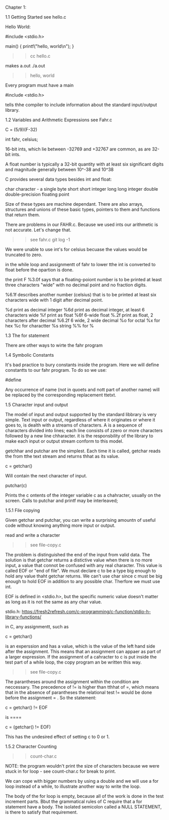 Chapter 1:

1.1 Getting Started
see hello.c


Hello World:

#include <stdio.h>

main()
{
    printf("hello, world\n");
}

>> cc hello.c

makes a.out
./a.out
>> hello, world

Every program must have a main

#include <stdio.h>

tells thhe compiler to include information about the standard input/output library.

1.2 Variables and Arithmetic Expressions
see Fahr.c

C = (5/9)(F-32)

int fahr, celsius;

16-bit ints, which lie between -32769 and +32767 are common, as are 32-bit ints.

A float number is typically a 32-bit quantity with at
least six significant digits and magnitude generally between
10^-38 and 10^38

C provides several data types besides int and float:

char    character - a single byte
short   short integer
long    long integer
double  double-precision floating point

Size of these types are machine dependant. There are
also arrays, structures and unions of these basic types, pointers to them and functions that return them.

There are problems in our FAHR.c. Because we used ints
our arithmetic is not accurate. Let's change that.
>> see fahr.c git log -1

We were unable to use int's for celsius becuase the values would be truncated to zero.

in the while loop and assignmentt of fahr to lower tthe int is converted to float before the opartion is done.

the print F %3.0f says that a floating-poiont number is to be printed at least three characters "wide" with no decimal point and no fraction digits.

%6.1f describes another number (celsius) that is to be printed at least six characters wide with 1 digit after decimal point.

%d  print as decimal integer
%6d print as decimal integer, at least 6 characters wide
%f  print as float
%6f 6-wide float
%.2f    print as float, 2 characters after decimal
%6.2f   6 wide, 2 wide decimal
%o      for octal
%x      for hex
%c      for charactter
%s      string
%%      for %


1.3 The for statement

There are other ways to wirte the fahr program


1.4 Symbolic Constants

It's bad practice to bury constants inside the program. Here we will define constantts to our fahr program. To do so we use:

#define <name> <replacement text>

Any occurrence of name (not in quoets and nott part of another name) will be replaced by the corresponding replacement ttetxt.

1.5 Character input and output

The model of input and output supported by the standard libbrary is very simple. Text input or output, regardless of where it originates or where it goes to, is dealth with a streams of characters. A <text strteam> is a sequence of characters divided into lines; each line consists of zzero or more characters followed by a new line chharacter. it is the responsbility of the library to make each input or output stream conform to this model.

getchhar and putchar are the simplest. Each time it is called, getchar reads the <NEXT INPUT CHARACTER> from tthe text stream and returns thhat as its value.

c = getchar()

Will contain the next character of input.

putchar(c)

Prints the c ontents of the integer variable c as a chahracter, usually on the screen. Calls to putchar and printf may be interleaved;

1.5.1 File copying

Given getchar and putchar, you can write a surprising amountn of useful code without knowing anything more input or output.

read and write a character
>> see file-copy.c

The problem is distinguished the end of the input from valid data. The solution is that getchar returns a distictive value when there is no more input, a value that connot be confused with any real character. This value is called EOF or "end of file". We must declare c to be a type big enough to hold any value thaht getchar returns. We can't use char since c must be big enough to hold EOF in addition to any possible char. Therfore we must use int.

EOF is defined in <stdio.h>, but the specific numeric value doesn't matter as long as it is not the same as any char value.

stdio.h:
https://fresh2refresh.com/c-programming/c-function/stdio-h-library-functions/

in C, any assignmentt, such as

c = getchar()

is an experssion and has a value, which is the value of the left hand side after the assignment. This means that an assignment can appaer as part of a larger expression. If the assignment of a cahracter to c is put inside the test part of a while loop, the copy program an be written this way.

>> see file-copy.c

The parantheses around the assignment within the condition are neccessary. The precedence of != is higher than tthhat of =, which means that in the absence of parantheses the relational test != would be done before the assignment = . So the statement:

c = getchar() != EOF

is ====

c = (getchar() != EOF)

This has the undesired effect of setting c to 0 or 1.

1.5.2 Character Counting

>> count-char.c

NOTE: the program wouldn't print the size of characters because we were stuck in for loop - see count-char.c for break to print.

We can cope with bigger numbers by using a double and we will use a for loop instead of a while, to illustrate another way to write the loop.

The body of the for loop is empty, because all of the work is done in the test increment parts. Bbut the grammatical rules of C require that a for statement have a body. The isolated semicolon called a NULL STATEMENT, is there to satisfy that requirement.
